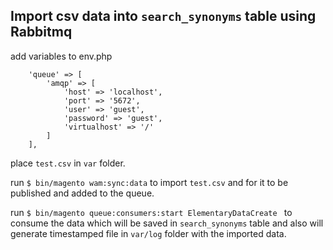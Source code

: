 ## Import csv data into `search_synonyms` table using Rabbitmq

add variables to env.php
```
    'queue' => [
        'amqp' => [
            'host' => 'localhost',
            'port' => '5672',
            'user' => 'guest',
            'password' => 'guest',
            'virtualhost' => '/'
        ]
    ],
```
place `test.csv` in `var` folder.

run `$ bin/magento wam:sync:data` to import `test.csv` and for it to be published and added to the queue.

run `$ bin/magento queue:consumers:start ElementaryDataCreate ` to consume the data which will be saved in 
`search_synonyms` table and also will generate timestamped file in `var/log` folder with the imported data.
